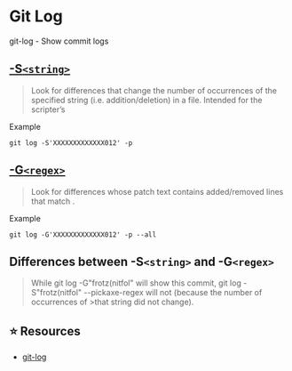 # Git Log

git-log - Show commit logs


## [-S`<string>`](https://www.git-scm.com/docs/git-log#Documentation/git-log.txt--Sltstringgt)

>Look for differences that change the number of occurrences of the specified string (i.e. addition/deletion) in a file. Intended for the scripter’s 

Example
```
git log -S'XXXXXXXXXXXXX012' -p
```

## [-G`<regex>`](https://www.git-scm.com/docs/git-log#Documentation/git-log.txt--Gltregexgt)

>Look for differences whose patch text contains added/removed lines that match <regex>.

Example
```
git log -G'XXXXXXXXXXXXX012' -p --all
```

## Differences between -S`<string>` and -G`<regex>`
>While git log -G"frotz\(nitfol" will show this commit, git log -S"frotz\(nitfol" --pickaxe-regex will not (because the number of occurrences of >that string did not change).


## ⭐ Resources
- [git-log](https://www.git-scm.com/docs/git-log)